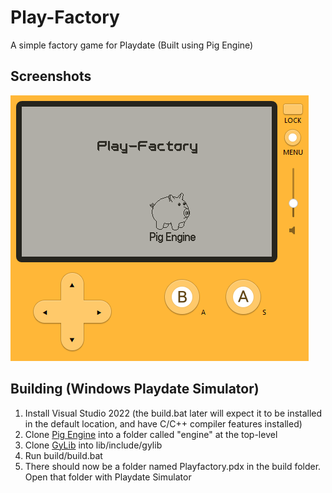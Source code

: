 # Play-Factory
A simple factory game for Playdate (Built using Pig Engine) 

## Screenshots
![Screenshot1](/release/screenshots/screenshot1.png)

## Building (Windows Playdate Simulator)
1. Install Visual Studio 2022 (the build.bat later will expect it to be installed in the default location, and have C/C++ compiler features installed)
1. Clone [Pig Engine](https://www.siltutorials.com/pigengine) into a folder called "engine" at the top-level
2. Clone [GyLib](https://github.com/PiggybankStudios/gylib) into lib/include/gylib
3. Run build/build.bat
4. There should now be a folder named Playfactory.pdx in the build folder. Open that folder with Playdate Simulator
